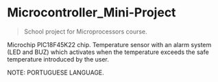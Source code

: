 # Microcontroller_Mini-Project
>School project for Microprocessors course. 

Microchip PIC18F45K22 chip. Temperature sensor with an alarm system (LED and BUZ) which activates when the temperature exceeds the safe temperature introduced by the user.

NOTE: PORTUGUESE LANGUAGE.
